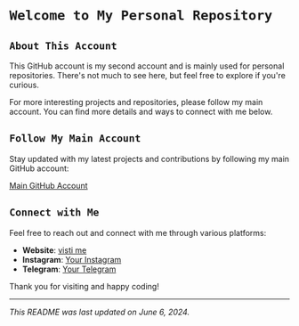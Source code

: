 # `Welcome to My Personal Repository`

## `About This Account`
This GitHub account is my second account and is mainly used for personal repositories. There's not much to see here, but feel free to explore if you're curious.

For more interesting projects and repositories, please follow my main account. You can find more details and ways to connect with me below.

## `Follow My Main Account`
Stay updated with my latest projects and contributions by following my main GitHub account:

[Main GitHub Account](https://github.com/alfajarjaya)

## `Connect with Me`
Feel free to reach out and connect with me through various platforms:

- **Website**: [visti me](https://alfajjar.vercel.app)
- **Instagram**: [Your Instagram](https://www.instagram.com/bang_jarrrz)
- **Telegram**: [Your Telegram](https://t.me/Njir_18)

Thank you for visiting and happy coding!

---

*_This README was last updated on June 6, 2024._*